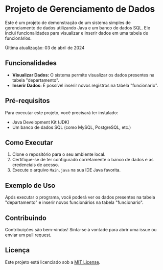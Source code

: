 # Projeto de Gerenciamento de Dados

Este é um projeto de demonstração de um sistema simples de gerenciamento de dados utilizando Java e um banco de dados SQL. Ele inclui funcionalidades para visualizar e inserir dados em uma tabela de funcionários.

Última atualização: 03 de abril de 2024

## Funcionalidades

- **Visualizar Dados:** O sistema permite visualizar os dados presentes na tabela "departamento".
- **Inserir Dados:** É possível inserir novos registros na tabela "funcionario".

## Pré-requisitos

Para executar este projeto, você precisará ter instalado:
- Java Development Kit (JDK)
- Um banco de dados SQL (como MySQL, PostgreSQL, etc.)

## Como Executar

1. Clone o repositório para o seu ambiente local.
2. Certifique-se de ter configurado corretamente o banco de dados e as credenciais de acesso.
3. Execute o arquivo `Main.java` na sua IDE Java favorita.

## Exemplo de Uso

Após executar o programa, você poderá ver os dados presentes na tabela "departamento" e inserir novos funcionários na tabela "funcionario".

## Contribuindo

Contribuições são bem-vindas! Sinta-se à vontade para abrir uma issue ou enviar um pull request.

## Licença

Este projeto está licenciado sob a [MIT License](LICENSE).
